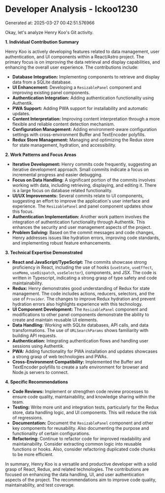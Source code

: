 # Developer Analysis - lckoo1230
Generated at: 2025-03-27 00:42:51.576966

Okay, let's analyze Henry Koo's Git activity.

**1. Individual Contribution Summary**

Henry Koo is actively developing features related to data management, user authentication, and UI components within a React/Astro project.  The primary focus is on improving the data retrieval and display capabilities, and enhancing the overall user experience. The contributions include:

*   **Database Integration:** Implementing components to retrieve and display data from a SQLite database.
*   **UI Enhancement:** Developing a `ResizablePanel` component and improving existing panel components.
*   **Authentication Integration:** Adding authentication functionality using Authentik.
*   **PWA Support:** Adding PWA support for installability and automatic updates.
*   **Content Interpretation:** Improving content interpretation through a more flexible and reliable content detection mechanism.
*   **Configuration Management:** Adding environment-aware configuration settings with cross-environment Buffer and TextEncoder polyfills.
*   **Redux Store Management:** Managing and optimizing the Redux store for state management, hydration, and accessibility.

**2. Work Patterns and Focus Areas**

*   **Iterative Development:** Henry commits code frequently, suggesting an iterative development approach.  Small commits indicate a focus on incremental progress and easier debugging.
*   **Focus on Data Handling:** A significant portion of the commits involves working with data, including retrieving, displaying, and editing it. There is a large focus on database related functionality.
*   **UI/UX Improvements:** Several commits relate to UI components, suggesting an effort to improve the application's user interface and experience.  The `ResizablePanel` and panel component updates show this focus.
*   **Authentication Implementation:** Another work pattern involves the integration of authentication functionality through Authentik. This enhances the security and user management aspects of the project.
*   **Problem Solving:** Based on the commit messages and code changes, Henry addresses issues like hydration errors, improving code standards, and implementing robust feature enhancements.

**3. Technical Expertise Demonstrated**

*   **React and JavaScript/TypeScript:** The commits showcase strong proficiency in React, including the use of hooks (`useState`, `useEffect`, `useMemo`, `useDispatch`, `useSelector`), components, and JSX. The code is written in Typescript, indicating a strong grasp of type safety and code maintainability.
*   **Redux:**  Henry demonstrates good understanding of Redux for state management. The code includes actions, reducers, selectors, and the use of `Provider`. The changes to improve Redux hydration and prevent hydration errors also highlights experience with this technology.
*   **UI Component Development:** The `ResizablePanel` component and modifications to other panel components demonstrate the ability to create and maintain reusable UI elements.
*   **Data Handling:**  Working with SQLite databases, API calls, and data transformations. The use of `URLSearchParams` shows familiarity with building API requests.
*   **Authentication:** Integrating authentication flows and handling user sessions using Authentik.
*   **PWA:** Adding functionality for PWA installation and updates showcases a strong grasp of web technologies and PWAs.
*   **Cross-Environment Compatibility:** Implemented the Buffer and TextEncoder polyfills to create a safe environment for browser and Node.js servers to connect.

**4. Specific Recommendations**

*   **Code Reviews:**  Implement or strengthen code review processes to ensure code quality, maintainability, and knowledge sharing within the team.
*   **Testing:**  Write more unit and integration tests, particularly for the Redux store, data handling logic, and UI components. This will reduce the risk of regressions.
*   **Documentation:**  Document the `ResizablePanel` component and other key components for reusability. Also documenting the purpose and functionality of certain configurations.
*   **Refactoring:** Continue to refactor code for improved readability and maintainability. Consider extracting common logic into reusable functions or hooks. Also, consider refactoring duplicated code chunks to be more efficient.

In summary, Henry Koo is a versatile and productive developer with a solid grasp of React, Redux, and related technologies. The contributions are focused on enhancing the data handling, UI, and user authentication aspects of the project. The recommendations aim to improve code quality, maintainability, and test coverage.